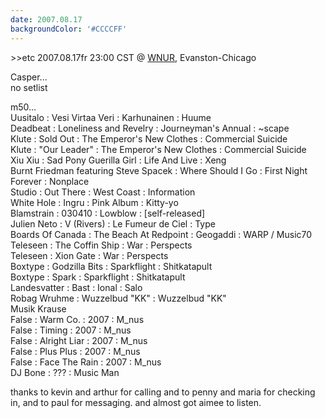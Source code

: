 ```yaml
---
date: 2007.08.17
backgroundColor: '#CCCCFF'
---
```


\>>etc 2007.08.17fr 23:00 CST @ [WNUR](http://www.wnur.org/), Evanston-Chicago


Casper...  
no setlist  

m50...  
Uusitalo : Vesi Virtaa Veri : Karhunainen : Huume  
Deadbeat : Loneliness and Revelry : Journeyman's Annual : ~scape  
Klute : Sold Out : The Emperor's New Clothes : Commercial Suicide  
Klute : "Our Leader" : The Emperor's New Clothes : Commercial Suicide  
Xiu Xiu : Sad Pony Guerilla Girl : Life And Live : Xeng  
Burnt Friedman featuring Steve Spacek : Where Should I Go : First Night Forever : Nonplace  
Studio : Out There : West Coast : Information  
White Hole : Ingru : Pink Album : Kitty-yo  
Blamstrain : 030410 : Lowblow : \[self-released\]  
Julien Neto : V (Rivers) : Le Fumeur de Ciel : Type  
Boards Of Canada : The Beach At Redpoint : Geogaddi : WARP / Music70  
Teleseen : The Coffin Ship : War : Perspects  
Teleseen : Xion Gate : War : Perspects  
Boxtype : Godzilla Bits : Sparkflight : Shitkatapult  
Boxtype : Spark : Sparkflight : Shitkatapult  
Landesvatter : Bast : Ional : Salo  
Robag Wruhme : Wuzzelbud "KK" : Wuzzelbud "KK"  
Musik Krause  
False : Warm Co. : 2007 : M\_nus  
False : Timing : 2007 : M\_nus  
False : Alright Liar : 2007 : M\_nus  
False : Plus Plus : 2007 : M\_nus  
False : Face The Rain : 2007 : M\_nus  
DJ Bone : ??? : Music Man  


thanks to kevin and arthur for calling and to penny and maria for checking in, and to paul for messaging. and almost got aimee to listen.